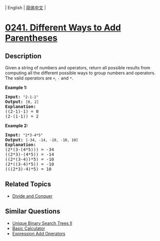 
| English | [简体中文](README.md) |
# [0241. Different Ways to Add Parentheses](https://leetcode-cn.com/problems/different-ways-to-add-parentheses/)
## Description
<p>Given a string of numbers and operators, return all possible results from computing all the different possible ways to group numbers and operators. The valid operators are <code>+</code>, <code>-</code> and <code>*</code>.</p>

<p><b>Example 1:</b></p>

<pre>
<b>Input:</b> <code>&quot;2-1-1&quot;</code>
<b>Output:</b> <code>[0, 2]</code>
<strong>Explanation: </strong>
((2-1)-1) = 0 
(2-(1-1)) = 2</pre>

<p><b>Example 2:</b></p>

<pre>
<b>Input: </b><code>&quot;2*3-4*5&quot;</code>
<b>Output:</b> <code>[-34, -14, -10, -10, 10]</code>
<strong>Explanation: 
</strong>(2*(3-(4*5))) = -34 
((2*3)-(4*5)) = -14 
((2*(3-4))*5) = -10 
(2*((3-4)*5)) = -10 
(((2*3)-4)*5) = 10<strong>
</strong></pre>
## Related Topics
- [Divide and Conquer](https://leetcode-cn.com/tag/divide-and-conquer)
## Similar Questions
- [Unique Binary Search Trees II](../unique-binary-search-trees-ii/README_EN.md)
- [Basic Calculator](../basic-calculator/README_EN.md)
- [Expression Add Operators](../expression-add-operators/README_EN.md)
